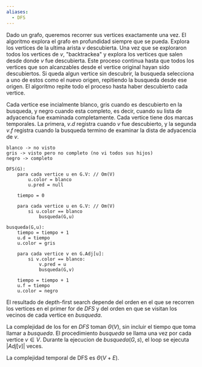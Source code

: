 ```yaml
---
aliases:
  - DFS
---
```

Dado un grafo, queremos recorrer sus vertices exactamente una vez.
El algoritmo explora el grafo en profundidad siempre que se pueda. Explora los vertices de la ultima arista $v$ descubierta. Una vez que se exploraron todos los vertices de $v$, "backtrackea" y explora los vertices que salen desde donde $v$ fue descubierta. Este proceso continua hasta que todos los vertices que son alcanzables desde el vertice original hayan sido descubiertos. Si queda algun vertice sin descubrir, la busqueda selecciona a uno de estos como el nuevo origen, repitiendo la busqueda desde ese origen. El algoritmo repite todo el proceso hasta haber descubierto cada vertice.

Cada vertice ese incialmente blanco, gris cuando es descubierto en la busqueda, y negro cuando esta completo, es decir, cuando su lista de adyacencia fue examinada completamente. 
Cada vertice tiene dos marcas temporales. La primera, $v.d$ registra cuando $v$ fue descubierto, y la segunda $v.f$ registra cuando la busqueda termino de examinar la dista de adyacencia de $v$.
```
blanco -> no visto
gris -> visto pero no completo (no vi todos sus hijos)
negro -> completo

DFS(G):
	para cada vertice u en G.V: // Om(V)
		u.color = blanco
		u.pred = null
		
	tiempo = 0

	para cada vertice u en G.V: // Om(V)
		si u.color == blanco
			busqueda(G,u)
	
busqueda(G,u):
	tiempo = tiempo + 1
	u.d = tiempo
	u.color = gris
	
	para cada vertice v en G.Adj[u]:
		si v.color == blanco:
			v.pred = u
			busqueda(G,v)

	tiempo = tiempo + 1
	u.f = tiempo
	u.color = negro
```
El resultado de depth-first search depende del orden en el que se recorren los vertices en el primer for de $DFS$ y del orden en que se visitan los vecinos de cada vertice en $busqueda$.

La complejidad de los for en $DFS$ toman $\Theta(V)$, sin incluir el tiempo que toma llamar a $busqueda$. El procedimiento $busqueda$ se llama una vez por cada vertice $v \in V$. Durante la ejecucion de $busqueda(G,s)$, el loop se ejecuta $|Adj[v]|$ veces.

La complejidad temporal de DFS es $\Theta(V+E)$. 
